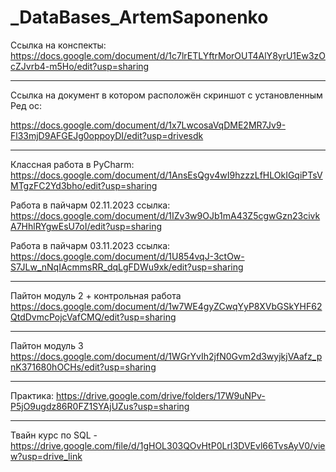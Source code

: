 # _DataBases_ArtemSaponenko
Ссылка на конспекты: https://docs.google.com/document/d/1c7lrETLYftrMorOUT4AlY8yrU1Ew3zOcZJvrb4-m5Ho/edit?usp=sharing
______________________________________________________________________________________________ 
Ссылка на документ в котором расположён скриншот с установленным Ред ос:

https://docs.google.com/document/d/1x7LwcosaVqDME2MR7Jv9-Fl33mjD9AFGEJg0oppoyDI/edit?usp=drivesdk
____________________________________________________________________________________________________________________
Классная работа в PyCharm:
https://docs.google.com/document/d/1AnsEsQgv4wI9hzzzLfHLOkIGqiPTsVMTgzFC2Yd3bho/edit?usp=sharing

Работа в пайчарм 02.11.2023
ссылка:
https://docs.google.com/document/d/1IZv3w9OJb1mA43Z5cgwGzn23civkA7HhlRYgwEsU7oI/edit?usp=sharing


Работа в пайчарм 03.11.2023
ссылка: 
https://docs.google.com/document/d/1U854vqJ-3ctOw-S7JLw_nNqIAcmmsRR_dqLgFDWu9xk/edit?usp=sharing

____________________________________________________________________________________________________________________

Пайтон модуль 2 + контрольная работа
https://docs.google.com/document/d/1w7WE4gyZCwqYyP8XVbGSkYHF62QtdDvmcPojcVafCMQ/edit?usp=sharing

____________________________________________________________________________________________________________________

Пайтон модуль 3
https://docs.google.com/document/d/1WGrYvIh2jfN0Gvm2d3wyjkjVAafz_pnK371680hOCHs/edit?usp=sharing

____________________________________________________________________________________________________________________
Практика: https://drive.google.com/drive/folders/17W9uNPv-P5jO9ugdz86R0FZ1SYAjUZus?usp=sharing
____________________________________________________________________________________________________________________

Твайн курс по SQL - https://drive.google.com/file/d/1gHOL303QOvHtP0LrI3DVEvl66TvsAyV0/view?usp=drive_link
